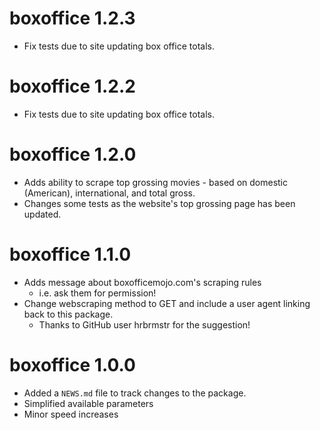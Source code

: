 # boxoffice 1.2.3

* Fix tests due to site updating box office totals.

# boxoffice 1.2.2

* Fix tests due to site updating box office totals.

# boxoffice 1.2.0

* Adds ability to scrape top grossing movies - based on domestic (American), international, and total gross.
* Changes some tests as the website's top grossing page has been updated.

# boxoffice 1.1.0

* Adds message about boxofficemojo.com's scraping rules
    + i.e. ask them for permission!
* Change webscraping method to GET and include a user agent linking back to this package.
    + Thanks to GitHub user hrbrmstr for the suggestion!

# boxoffice 1.0.0

* Added a `NEWS.md` file to track changes to the package.    
* Simplified available parameters
* Minor speed increases


